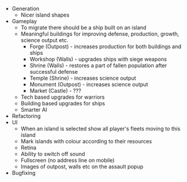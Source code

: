 * Generation
	* Nicer island shapes
* Gameplay
	* To migrate there should be a ship built on an island
	* Meaningful buildings for improving defense, production, growth, science output etc.
		* Forge (Outpost) - increases production for both buildings and ships
		* Workshop (Walls) - upgrades ships with siege weapons
		* Shrine (Walls) - restores a part of fallen population after successful defense
		* Temple (Shrine) - increases science output
		* Monument (Outpost) - increases science output
		* Market (Castle) - ???
	* Tech based upgrades for warriors
	* Building based upgrades for ships
	* Smarter AI
* Refactoring
* UI
	* When an island is selected show all player's fleets moving to this island
	* Mark islands with colour according to their resources
	* Retina
	* Ability to switch off sound
	* Fullscreen (no address line on mobile)
	* Images of outpost, walls etc on the assault popup
* Bugfixing